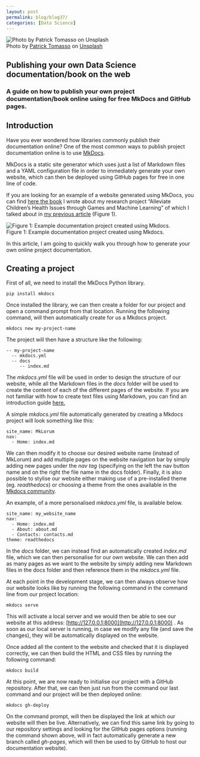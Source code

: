 ```yaml
---
layout: post
permalink: blog/blog37/
categories: [Data Science]
---
```


![Photo by [Patrick Tomasso](https://unsplash.com/@impatrickt?utm_source=medium&utm_medium=referral) on [Unsplash](https://unsplash.com?utm_source=medium&utm_medium=referral)](https://cdn-images-1.medium.com/max/10944/0*fPoR8PVXZswFfiOe) <br> Photo by [Patrick Tomasso](https://unsplash.com/@impatrickt?utm_source=medium&utm_medium=referral) on [Unsplash](https://unsplash.com/?utm_source=medium&utm_medium=referral)

<!--end_excerpt-->

## Publishing your own Data Science documentation/book on the web

### A guide on how to publish your own project documentation/book online using for free MkDocs and GitHub pages.

## Introduction

Have you ever wondered how libraries commonly publish their documentation online? One of the most common ways to publish project documentation online is to use [MkDocs](https://www.mkdocs.org/).

MkDocs is a static site generator which uses just a list of Markdown files and a YAML configuration file in order to immediately generate your own website, which can then be deployed using GitHub pages for free in one line of code.

If you are looking for an example of a website generated using MkDocs, you can find [here the book](https://ppiconsulting.dev/thesis_book/) I wrote about my research project “Alleviate Children’s Health Issues through Games and Machine Learning” of which I talked about in [my previous article](https://towardsdatascience.com/disability-diagnostic-using-eeg-time-series-analysis-8035300837ac) (Figure 1).

![Figure 1: [Example documentation project created using Mkdocs.](https://ppiconsulting.dev/thesis_book/)](https://cdn-images-1.medium.com/max/6304/1*TO2nO48n_tOAsITEJPxjZA.png) <br> Figure 1: Example documentation project created using Mkdocs.

In this article, I am going to quickly walk you through how to generate your own online project documentation.

## Creating a project

First of all, we need to install the MkDocs Python library.

    pip install mkdocs

Once installed the library, we can then create a folder for our project and open a command prompt from that location. Running the following command, will then automatically create for us a Mkdocs project.

    mkdocs new my-project-name

The project will then have a structure like the following:

    -- my-project-name
      -- mkdocs.yml
      -- docs
         -- index.md

The *mkdocs.yml* file will be used in order to design the structure of our website, while all the Markdown files in the *docs* folder will be used to create the content of each of the different pages of the website. If you are not familiar with how to create text files using Markdown, you can find an introduction guide [here.](https://www.markdownguide.org/getting-started/)

A simple *mkdocs.yml* file automatically generated by creating a Mkdocs project will look something like this:

    site_name: MkLorum
    nav:     
      - Home: index.md

We can then modify it to choose our desired website name (instead of MkLorum) and add multiple pages on the website navigation bar by simply adding new pages under the *nav tag* (specifying on the left the nav button name and on the right the file name in the docs folder). Finally, it is also possible to stylise our website either making use of a pre-installed theme (eg. *readthedocs*) or choosing a theme from the ones available in the [Mkdocs community](https://github.com/mkdocs/mkdocs/wiki/MkDocs-Themes).

An example, of a more personalised *mkdocs.yml* file, is available below.

    site_name: my_website_name
    nav:     
      - Home: index.md     
      - About: about.md
      - Contacts: contacts.md
    theme: readthedocs

In the *docs* folder, we can instead find an automatically created *index.md* file, which we can then personalise for our own website. We can then add as many pages as we want to the website by simply adding new Markdown files in the docs folder and then reference them in the *mkdocs.yml* file.

At each point in the development stage, we can then always observe how our website looks like by running the following command in the command line from our project location:

    mkdocs serve

This will activate a local server and we would then be able to see our website at this address: [http://127.0.0.1:8000](http://127.0.0.1:8000) . As soon as our local server is running, in case we modify any file (and save the changes), they will be automatically displayed on the website.

Once added all the content to the website and checked that it is displayed correctly, we can then build the HTML and CSS files by running the following command:

    mkdocs build

At this point, we are now ready to initialise our project with a GitHub repository. After that, we can then just run from the command our last command and our project will be then deployed online:

    mkdocs gh-deploy

On the command prompt, will then be displayed the link at which our website will then be live. Alternatively, we can find this same link by going to our repository settings and looking for the GitHub pages options (running the command shown above, will in fact automatically generate a new branch called *gh-pages*, which will then be used to by GitHub to host our documentation website).

